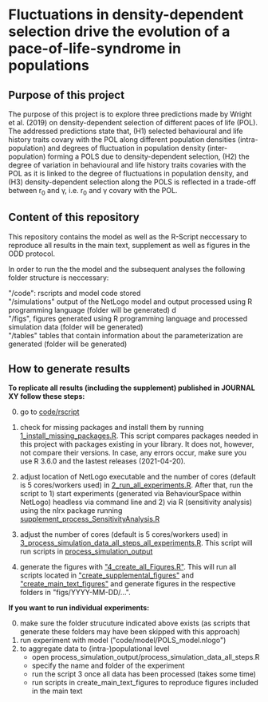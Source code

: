# Fluctuations in density-dependent selection drive the evolution of a pace-of-life-syndrome in populations

## Purpose of this project
The purpose of this project is to explore three predictions made by Wright et al. (2019) on density-dependent selection of different paces of life (POL). The addressed predictions state that, (H1) selected behavioural and life history traits covary with the POL along different population densities (intra-population) and degrees of fluctuation in population density (inter-population) forming a POLS due to density-dependent selection, (H2) the degree of variation in behavioural and life history traits covaries with the POL as it is linked to the degree of fluctuations in population density, and (H3) density-dependent selection along the POLS is reflected in a trade-off between  r<sub>0</sub> and &gamma;, i.e.  r<sub>0</sub> and &gamma; covary with the POL.


## Content of this repository
This repository contains the model as well as the R-Script neccessary to reproduce all results in the main text, supplement as well as figures in the ODD protocol.

In order to run the the model and the subsequent analyses the following folder structure is neccessary:

"/code": rscripts and model code stored<br/>
"/simulations" output of the NetLogo model and output processed using R programming language (folder will be generated) d<br/>
"/figs", figures generated using R programming language and processed simulation data (folder will be generated) <br/>
"/tables" tables that contain information about the parameterization are generated (folder will be generated) <br/>


## How to generate results
**To replicate all results (including the supplement) published in JOURNAL XY follow these steps:**

0. go to [code/rscript](code/rscript) 
1. check for missing packages and install them by running [1_install_missing_packages.R](code/rscript/1_install_missing_packages.R). This script compares packages needed in this project with packages existing in your library. It does not, however, not compare their versions. In case, any errors occur, make sure you use R 3.6.0 and the lastest releases (2021-04-20).

2. adjust location of NetLogo executable and the number of cores (default is 5 cores/workers used) in [2_run_all_experiments.R](code/rscript/2_run_all_experiments.R). After that, run the script to 1) start experiments (generated via BehaviourSpace within NetLogo) headless via command line and 2) via R (sensitivity analysis) using the nlrx package running [supplement_process_SensitivityAnalysis.R](code/rscript/process_simulation_output/supplement_process_SensitivityAnalysis.R")

3. adjust the number of cores (default is 5 cores/workers used)  in [3_process_simulation_data_all_steps_all_experiments.R](code/rscript/3_process_simulation_data_all_steps_all_experiments.R).  This script will run scripts in [process_simulation_output](code/rscript/process_simulation_output/")

5. generate the figures with ["4_create_all_Figures.R"](code/rscript/"4_create_all_Figures.R"). This will run all scripts located in ["create_supplemental_figures"](code/rscript/create_supplemental_figures/") and ["create_main_text_figures"](code/rscript/create_main_text_figures/") and generate figures in the respective folders in "figs/YYYY-MM-DD/...".


**If you want to run individual experiments:**

0. make sure the folder strucuture indicated above exists (as scripts that generate these folders may have been skipped with this approach)
1. run experiment with model ("code/model/POLS_model.nlogo")
2. to aggregate data to (intra-)populational level 
      - open process_simulation_output/process_simulation_data_all_steps.R
      - specify the name and folder of the experiment
      - run the script
3  once all data has been processed (takes some time)
      - run scripts in create_main_text_figures to reproduce figures included in the main text
